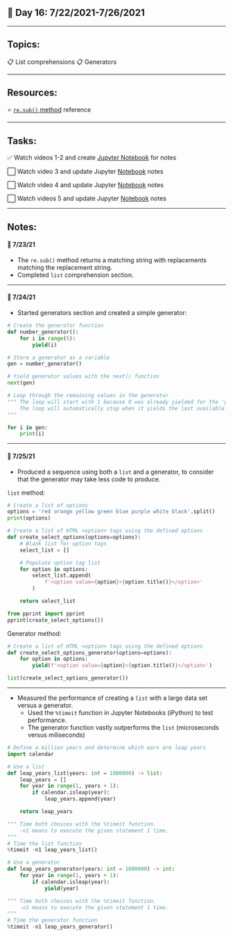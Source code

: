 ## :calendar: Day 16: 7/22/2021-7/26/2021

---

## Topics:

:clipboard: List comprehensions
:clipboard: Generators

---

## Resources:

:star: [`re.sub()` method](https://docs.python.org/3/library/re.html#re.sub) reference

---

## Tasks:

:white_check_mark: Watch videos 1-2 and create [Jupyter Notebook](list_comprehensions.ipynb) for notes

:white_large_square: Watch video 3 and update Jupyter [Notebook](generators.ipynb) notes

:white_large_square: Watch video 4 and update Jupyter [Notebook](generators.ipynb) notes

:white_large_square: Watch videos 5 and update Jupyter [Notebook](generators.ipynb) notes

---

## Notes:

#### :notebook: 7/23/21

- The `re.sub()` method returns a matching string with replacements matching the replacement string.
- Completed `list` comprehension section.

---

#### :notebook: 7/24/21

- Started generators section and created a simple generator:

```python
# Create the generator function
def number_generator():
    for i in range(5):
        yield(i)

# Store a generator as a variable
gen = number_generator()

# Yield generator values with the next() function
next(gen)

# Loop through the remaining values in the generator
""" The loop will start with 1 because 0 was already yielded for the 'gen' generator/variable.
    The loop will automatically stop when it yields the last available generator value
"""

for i in gen:
    print(i)
```

---

#### :notebook: 7/25/21

- Produced a sequence using both a `list` and a generator, to consider that the generator may take less code to produce.

`list` method:

```python
# Create a list of options
options = 'red orange yellow green blue purple white black'.split()
print(options)
```

```python
# Create a list of HTML <option> tags using the defined options
def create_select_options(options=options):
    # Blank list for option tags
    select_list = []

    # Populate option tag list
    for option in options:
        select_list.append(
            f'<option value={option}>{option.title()}</option>'
        )

    return select_list

from pprint import pprint
pprint(create_select_options())
```

Generator method:
```python
# Create a list of HTML <option> tags using the defined options
def create_select_options_generator(options=options):
    for option in options:
        yield(f'<option value={option}>{option.title()}</option>')

list(create_select_options_generator())
```

---

- Measured the performance of creating a `list` with a large data set versus a generator.
  - Used the `%timeit` function in Jupyter Notebooks (iPython) to test performance.
  - The generator function vastly outperforms the `list` (microseconds versus miliseconds)

```python
# Define a million years and determine which ears are leap years
import calendar

# Use a list
def leap_years_list(years: int = 1000000) -> list:
    leap_years = []
    for year in range(1, years + 1):
        if calendar.isleap(year):
            leap_years.append(year)

    return leap_years

""" Time both choices with the %timeit function.
    -n1 means to execute the given statement 1 time.
"""
# Time the list function
%timeit -n1 leap_years_list()
```

```python
# Use a generator
def leap_years_generator(years: int = 1000000) -> int:
    for year in range(1, years + 1):
        if calendar.isleap(year):
            yield(year)

""" Time both choices with the %timeit function.
    -n1 means to execute the given statement 1 time.
"""
# Time the generator function
%timeit -n1 leap_years_generator()
```
